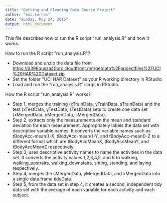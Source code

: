 ```yaml
---
title: "Getting and Cleaning Data Course Project"
author: "koi.torres"
date: "Sunday, May 24, 2015"
output: html_document
---
```


This file describes how to run the R script "run_analysis.R" and how it works.

How to run the R script "run_analysis.R"?

* Download and unzip the data file from <https://d396qusza40orc.cloudfront.net/getdata%2Fprojectfiles%2FUCI%20HAR%20Dataset.zip>
* Set the folder "UCI HAR Dataset" as your R working directory in RStudio.
* Load and run the "run_analysis.R" script in RStudio.

How the R script "run_analysis.R" works?

* Step 1, merges the training (xTrainData, yTrainData, sTrainData) and the test (xTestData, yTestData, sTestData) sets to create one data set (xMergedData, yMergedData, sMergedData).
* Step 2, extracts only the measurements on the mean and standard deviation for each measurement. Appropriately labels the data set with descriptive variable names. It converts the variable names such as tBodyAcc-mean()-X, tBodyAcc-mean()-Y, and tBodyAcc-mean()-Z to a different format which are tBodyAccMeanX, tBodyAccMeanY, and tBodyAccMeanZ respectively. 
* Step 3, uses descriptive activity names to name the activities in the data set. It converts the activity values 1,2,3,4,5, and 6 to walking, walking_upstrairs, walking_downstairs, sitting, standing, and laying respectively.   
* Step 4, merges the sMergedData, yMergedData, and xMergedData into a single data.frame tidyData.
* Step 5, from the data set in step 4, it creates a second, independent tidy data set with the average of each variable for each activity and each subject.




